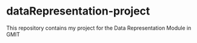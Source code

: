 # dataRepresentation-project
This repository contains my project for the Data Representation Module in GMIT
